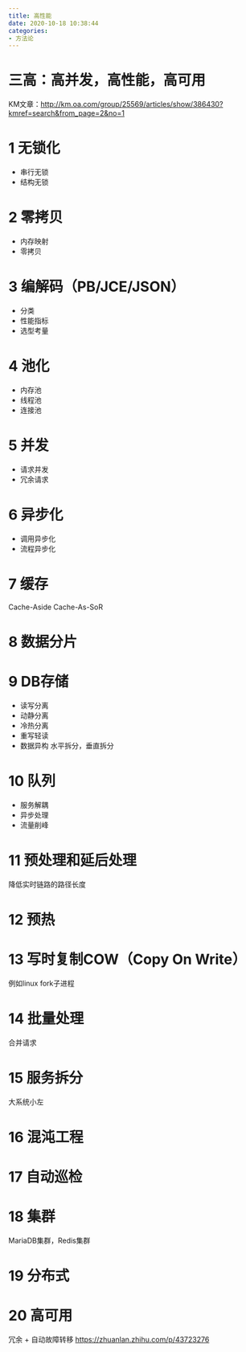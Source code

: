 ```yaml
---
title: 高性能
date: 2020-10-18 10:38:44
categories:
- 方法论
---
```

# 三高：高并发，高性能，高可用

KM文章：http://km.oa.com/group/25569/articles/show/386430?kmref=search&from_page=2&no=1
# 1 无锁化
* 串行无锁
* 结构无锁
# 2 零拷贝
* 内存映射
* 零拷贝
# 3 编解码（PB/JCE/JSON）
* 分类
* 性能指标
* 选型考量
# 4 池化
* 内存池
* 线程池
* 连接池
# 5 并发
* 请求并发
* 冗余请求
# 6 异步化
* 调用异步化
* 流程异步化
# 7 缓存
Cache-Aside
Cache-As-SoR
# 8 数据分片
# 9 DB存储
* 读写分离
* 动静分离
* 冷热分离
* 重写轻读
* 数据异构
水平拆分，垂直拆分
# 10 队列
* 服务解耦
* 异步处理
* 流量削峰
# 11 预处理和延后处理
降低实时链路的路径长度
# 12 预热
# 13 写时复制COW（Copy On Write）
例如linux fork子进程
# 14 批量处理
合并请求
# 15 服务拆分
大系统小左
# 16 混沌工程
# 17 自动巡检
# 18 集群
MariaDB集群，Redis集群
# 19 分布式
# 20 高可用
冗余 + 自动故障转移
https://zhuanlan.zhihu.com/p/43723276

